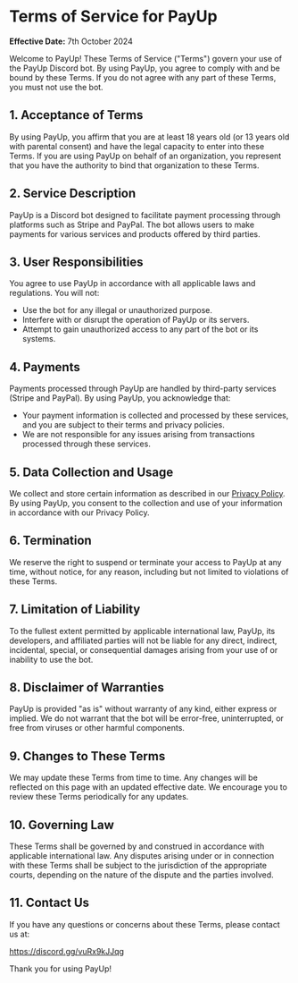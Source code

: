 # Terms of Service for PayUp

**Effective Date:** 7th October 2024

Welcome to PayUp! These Terms of Service ("Terms") govern your use of the PayUp Discord bot. By using PayUp, you agree to comply with and be bound by these Terms. If you do not agree with any part of these Terms, you must not use the bot.

## 1. Acceptance of Terms

By using PayUp, you affirm that you are at least 18 years old (or 13 years old with parental consent) and have the legal capacity to enter into these Terms. If you are using PayUp on behalf of an organization, you represent that you have the authority to bind that organization to these Terms.

## 2. Service Description

PayUp is a Discord bot designed to facilitate payment processing through platforms such as Stripe and PayPal. The bot allows users to make payments for various services and products offered by third parties.

## 3. User Responsibilities

You agree to use PayUp in accordance with all applicable laws and regulations. You will not:

- Use the bot for any illegal or unauthorized purpose.
- Interfere with or disrupt the operation of PayUp or its servers.
- Attempt to gain unauthorized access to any part of the bot or its systems.

## 4. Payments

Payments processed through PayUp are handled by third-party services (Stripe and PayPal). By using PayUp, you acknowledge that:

- Your payment information is collected and processed by these services, and you are subject to their terms and privacy policies.
- We are not responsible for any issues arising from transactions processed through these services.

## 5. Data Collection and Usage

We collect and store certain information as described in our [Privacy Policy](https://github.com/PayUp-Bot/Privacy-Policy/). By using PayUp, you consent to the collection and use of your information in accordance with our Privacy Policy.

## 6. Termination

We reserve the right to suspend or terminate your access to PayUp at any time, without notice, for any reason, including but not limited to violations of these Terms.

## 7. Limitation of Liability

To the fullest extent permitted by applicable international law, PayUp, its developers, and affiliated parties will not be liable for any direct, indirect, incidental, special, or consequential damages arising from your use of or inability to use the bot.

## 8. Disclaimer of Warranties

PayUp is provided "as is" without warranty of any kind, either express or implied. We do not warrant that the bot will be error-free, uninterrupted, or free from viruses or other harmful components.

## 9. Changes to These Terms

We may update these Terms from time to time. Any changes will be reflected on this page with an updated effective date. We encourage you to review these Terms periodically for any updates.

## 10. Governing Law

These Terms shall be governed by and construed in accordance with applicable international law. Any disputes arising under or in connection with these Terms shall be subject to the jurisdiction of the appropriate courts, depending on the nature of the dispute and the parties involved.

## 11. Contact Us

If you have any questions or concerns about these Terms, please contact us at:

https://discord.gg/vuRx9kJJqg

Thank you for using PayUp!
